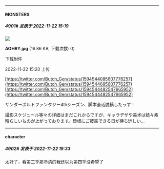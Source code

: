 

*****

####  MONSTERS  
##### 4901#       发表于 2022-11-22 15:19

<img src="https://img.saraba1st.com/forum/202211/22/152007wjdhw4p2hc666dwz.jpg" referrerpolicy="no-referrer">

<strong>AOHRY.jpg</strong> (16.86 KB, 下载次数: 0)

下载附件

2022-11-22 15:20 上传

[https://twitter.com/Butch_Gen/status/1594544085607776257](https://twitter.com/Butch_Gen/status/1594544085607776257)
[https://twitter.com/Butch_Gen/status/1594544482547965952](https://twitter.com/Butch_Gen/status/1594544482547965952)

サンダーボルトファンタジー4thシーズン、脚本全话脱稿したっす！

撮影スケジュール等々の详细はまだこれからですが、キャラデザや美术は続々素晴らしいものが上がっております。皆様にご披露できる日が待ち远しい…



*****

####  character  
##### 4902#       发表于 2022-11-22 19:33

太好了，看第三季那冷清的我还以为第四季没希望了


